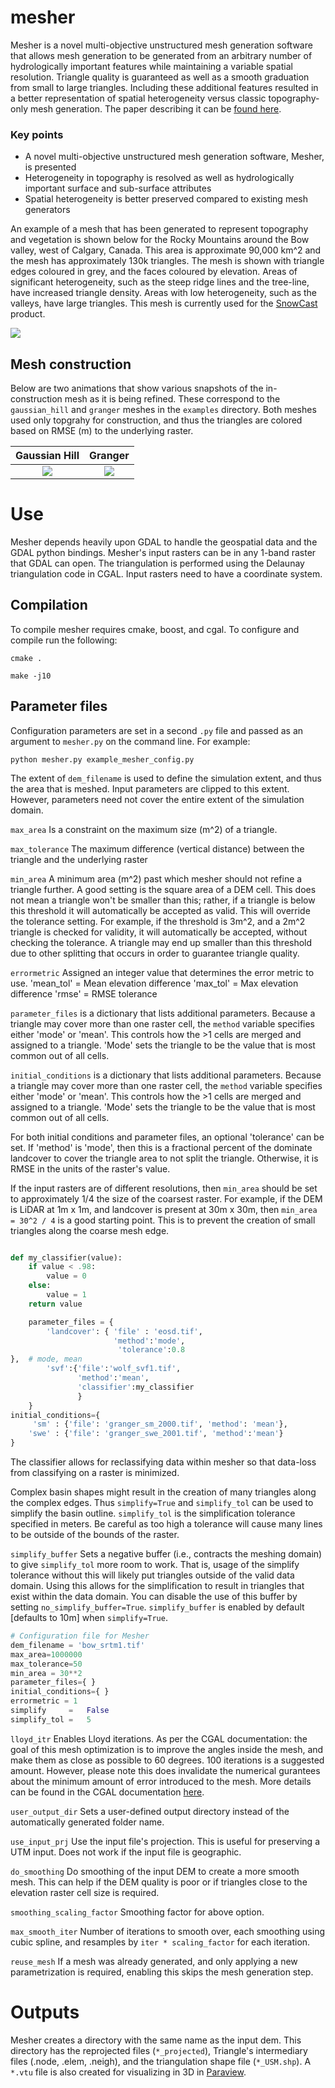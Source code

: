 # mesher

Mesher is a novel multi-objective unstructured mesh generation software that allows mesh generation to be generated from an arbitrary number of hydrologically important features while maintaining a variable spatial resolution. Triangle quality is guaranteed as well as a smooth graduation from small to large triangles. Including these additional features resulted in a better representation of spatial heterogeneity versus classic topography-only mesh generation. The paper describing it can be [found here](https://www.usask.ca/hydrology/papers/Marsh,_et_al_2018.pdf).

### Key points
*	A novel multi-objective unstructured mesh generation software, Mesher, is presented
*	Heterogeneity in topography is resolved as well as hydrologically important surface and sub-surface attributes
*	Spatial heterogeneity is better preserved compared to existing mesh generators


An example of a mesh that has been generated to represent topography and vegetation is shown below for the Rocky Mountains around the Bow valley, west of Calgary, Canada. This area is approximate 90,000 km^2 and the mesh has approximately 130k triangles. The mesh is shown with triangle edges coloured in grey, and the faces coloured by elevation. Areas of significant heterogeneity, such as the steep ridge lines and the tree-line, have increased triangle density. Areas with low heterogeneity, such as the valleys, have large triangles. This mesh is currently used for the [SnowCast](http://www.snowcast.ca) product.

![](images/mesh.png)

## Mesh construction 
Below are two animations that show various snapshots of the in-construction mesh as it is being refined. These correspond to the `gaussian_hill` and `granger` meshes in the `examples` directory. Both meshes used only topgrahy for construction, and thus the triangles are colored based on RMSE (m) to the underlying raster.


Gaussian Hill             |  Granger
:-------------------------:|:-------------------------:
![](images/gauss.gif)  |  ![](images/granger.gif)




# Use
Mesher depends heavily upon GDAL to handle the geospatial data and the GDAL python bindings. Mesher's input rasters can be in any 1-band raster that GDAL can open. The triangulation is performed using the Delaunay triangulation code in CGAL. Input rasters need to have a coordinate system.

## Compilation
To compile mesher requires cmake, boost, and cgal. To configure and compile run the following:

```cmake .```

```make -j10```

## Parameter files
Configuration parameters are set in a second ```.py``` file and passed as an argument to `mesher.py` on the command line. For example:


```python mesher.py example_mesher_config.py```

The extent of ```dem_filename``` is used to define the simulation extent, and thus the area that is meshed. Input parameters are clipped to this extent. However, parameters need not cover the entire extent of the simulation domain.

```max_area``` Is a constraint on the maximum size (m^2) of a triangle.

```max_tolerance``` The maximum difference (vertical distance) between the triangle and the underlying raster

```min_area``` A minimum area (m^2) past which mesher should not refine a triangle further. A good setting is the square area of a DEM cell. This does not mean a triangle won't be smaller than this; rather, if a triangle is below this threshold it will automatically be accepted as valid. This will override the tolerance setting. For example, if the threshold is 3m^2, and a 2m^2 triangle is checked for validity, it will automatically be accepted, without checking the tolerance. A triangle may end up smaller than this threshold due to other splitting that occurs in order to guarantee triangle quality.

```errormetric``` Assigned an integer value that determines the error metric to use.
'mean_tol' = Mean elevation difference 
'max_tol' = Max elevation difference
'rmse'  = RMSE tolerance 

```parameter_files``` is a dictionary  that lists additional parameters. Because a triangle may cover more than one raster cell, the ```method``` variable specifies either 'mode' or 'mean'. This controls how the >1 cells are merged and assigned to a triangle. 'Mode' sets the triangle to be the value that is most common out of all cells.

```initial_conditions``` is a dictionary  that lists additional parameters. Because a triangle may cover more than one raster cell, the ```method``` variable specifies either 'mode' or 'mean'. This controls how the >1 cells are merged and assigned to a triangle. 'Mode' sets the triangle to be the value that is most common out of all cells.

For both initial conditions and parameter files, an optional 'tolerance' can be set. If 'method' is 'mode', then this is a fractional percent of the dominate landcover to cover the triangle area to not split the triangle. Otherwise, it is RMSE in the units of the raster's value.

If the input rasters are of different resolutions, then ```min_area``` should be set to approximately 1/4 the size of the coarsest raster. For example, if the DEM is LiDAR at 1m x 1m, and landcover is present at 30m x 30m, then `min_area = 30^2 / 4` is a good starting point. This is to prevent the creation of small triangles along the coarse mesh edge.

```python

def my_classifier(value):
    if value < .98:
        value = 0
    else:
        value = 1
    return value

    parameter_files = {
        'landcover': { 'file' : 'eosd.tif',
                       'method':'mode',
                        'tolerance':0.8
},  # mode, mean
        'svf':{'file':'wolf_svf1.tif',
               'method':'mean',
               'classifier':my_classifier
               }
    }
initial_conditions={
     'sm' : {'file': 'granger_sm_2000.tif', 'method': 'mean'},
    'swe' : {'file': 'granger_swe_2001.tif', 'method':'mean'}
}
```

The classifier allows for reclassifying data within mesher so that data-loss from classifying on a raster is minimized.

Complex basin shapes might result in the creation of many triangles along the complex edges. Thus ```simplify=True``` and ```simplify_tol``` can be used to simplify the basin outline. ```simplify_tol``` is the simplification tolerance specified in meters. Be careful as too high a tolerance will cause many lines to be outside of the bounds of the raster.

```simplify_buffer``` Sets a negative buffer (i.e., contracts the meshing domain) to give ```simplify_tol``` more room to work. That is, usage of the simplify tolerance without this will likely put triangles outside of the valid data domain. Using this allows for the simplification to result in triangles that exist within the data domain. You can disable the use of this buffer by setting ```no_simplify_buffer=True```. ```simplify_buffer``` is enabled by default [defaults to 10m] when ```simplify=True```.

```python
# Configuration file for Mesher
dem_filename = 'bow_srtm1.tif'
max_area=1000000
max_tolerance=50
min_area = 30**2
parameter_files={ }
initial_conditions={ } 
errormetric = 1 
simplify     =   False
simplify_tol =   5   
```

```lloyd_itr``` Enables Lloyd iterations. As per the CGAL documentation: the goal of this mesh optimization is to improve the angles inside the mesh, and make them as close as possible to 60 degrees. 100 iterations is a suggested amount. However, please note this does invalidate the numerical gurantees about the minimum amount of error introduced to the mesh. More details can be found in the CGAL documentation [here](https://doc.cgal.org/latest/Mesh_2/index.html#secMesh_2_optimization).
    
```user_output_dir``` Sets a user-defined output directory instead of the automatically generated folder name.

```use_input_prj``` Use the input file's projection. This is useful for preserving a UTM input. Does not work if the input file is geographic.

```do_smoothing```  Do smoothing of the input DEM to create a more smooth mesh. This can help if the DEM quality is poor or if triangles close to the elevation raster cell size is required.

```smoothing_scaling_factor``` Smoothing factor for above option.

```max_smooth_iter``` Number of iterations to smooth over, each smoothing using cubic spline, and resamples by ```iter * scaling_factor``` for each iteration.

```reuse_mesh``` If a mesh was already generated, and only applying a new parametrization is required, enabling this skips the mesh generation step.



# Outputs

Mesher creates a directory with the same name as the input dem. This directory has the reprojected files (```*_projected```), Triangle's intermediary files (.node, .elem, .neigh), and the triangulation shape file (```*_USM.shp```). A ```*.vtu``` file is also created for visualizing in 3D in [Paraview](http://www.paraview.org).

